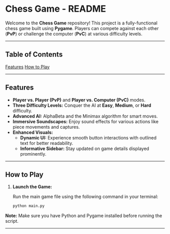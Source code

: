 # Chess Game - README

Welcome to the **Chess Game** repository! This project is a fully-functional chess game built using **Pygame**. Players can compete against each other (**PvP**) or challenge the computer (**PvC**) at various difficulty levels.

---


## **Table of Contents**

 [Features](#features)
 [How to Play](#how-to-play)

---

## **Features**

- **Player vs. Player (PvP)** and **Player vs. Computer (PvC)** modes.
- **Three Difficulty Levels:** Conquer the AI at **Easy**, **Medium**, or **Hard** difficulty.
- **Advanced AI:** AlphaBeta and the Minimax algorithm for smart moves.
- **Immersive Soundscapes:** Enjoy sound effects for various actions like piece movements and captures.
- **Enhanced Visuals:**
    - **Dynamic UI:** Experience smooth button interactions with outlined text for better readability.
    - **Informative Sidebar:** Stay updated on game details displayed prominently.

---

## **How to Play**

1. **Launch the Game:**

    Run the main game file using the following command in your terminal:

    ```bash
    python main.py
    ```

**Note:** Make sure you have Python and Pygame installed before running the script.

---
